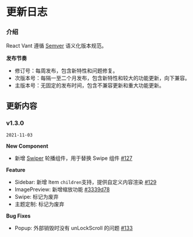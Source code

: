 # 更新日志

### 介绍

React Vant 遵循 [Semver](https://semver.org/lang/zh-CN/) 语义化版本规范。

**发布节奏**

- 修订号：每周发布，包含新特性和问题修复。
- 次版本号：每隔一至二个月发布，包含新特性和较大的功能更新，向下兼容。
- 主版本号：无固定的发布时间，包含不兼容更新和重大功能更新。

## 更新内容

### v1.3.0

`2021-11-03`

**New Component**

- 新增 [Swiper](#/zh-CN/swiper) 轮播组件，用于替换 Swipe 组件 [#127](https://github.com/3lang3/react-vant/pull/127)

**Feature**

- Sidebar: 新增 Item `children`支持，提供自定义内容渲染 [#129](https://github.com/3lang3/react-vant/issues/129)
- ImagePreview: 新增缩放功能 [#3339d78](https://github.com/3lang3/react-vant/commit/3339d78385c3f717ec63f8c14d3f7e8194e830ad)
- Swipe: 标记为废弃
- 主题定制: 标记为废弃

**Bug Fixes**

- Popup: 外部销毁时没有 unLockScroll 的问题 [#133](https://github.com/3lang3/react-vant/issues/133)
